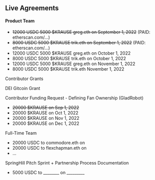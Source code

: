 ## Live Agreements

#### Product Team
- ~~12000 USDC 5000 $KRAUSE greg.eth on September 1, 2022~~ (PAID: etherscan.com/...)
- ~~8000 USDC 5000 $KRAUSE trik.eth on September 1, 2022~~ (PAID: etherscan.com/...)
- 12000 USDC 5000 $KRAUSE greg.eth on October 1, 2022
- 8000 USDC 5000 $KRAUSE trik.eth on October 1, 2022
- 12000 USDC 5000 $KRAUSE greg.eth on November 1, 2022
- 8000 USDC 5000 $KRAUSE trik.eth November 1, 2022

Contributor Grants

DEI Gitcoin Grant

Contributor Funding Request - Defining Fan Ownership (GladRobot)
- ~~20000 $KRAUSE on Sep 1, 2022~~
- 20000 $KRAUSE on Oct 1, 2022
- 20000 $KRAUSE on Nov 1, 2022
- 20000 $KRAUSE on Dec 1, 2022

Full-Time Team
- 20000 USDC to commodore.eth on 
- 20000 USDC to flexchapman.eth on 
- ...

SpringHill Pitch Sprint + Partnership Process Documentation
- 5000 USDC to ________ on _________
